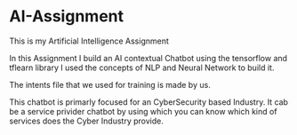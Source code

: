 # AI-Assignment
This is my Artificial Intelligence Assignment 

In this Assignment I build an AI contextual Chatbot using the tensorflow and tflearn library
I used the concepts of NLP and Neural Network to build it.

The intents file that we used for training is made by us.

This chatbot is primarly focused for an CyberSecurity based Industry. It cab be a service privider chatbot by using which you can know which kind of services does the Cyber Industry provide.
